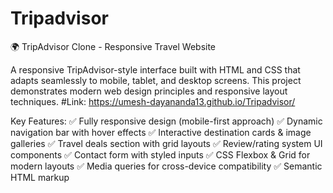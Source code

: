 # Tripadvisor
🌍 TripAdvisor Clone - Responsive Travel Website

A responsive TripAdvisor-style interface built with HTML and CSS that adapts seamlessly to mobile, tablet, and desktop screens. This project demonstrates modern web design principles and responsive layout techniques.
#Link: https://umesh-dayananda13.github.io/Tripadvisor/

Key Features:
✅ Fully responsive design (mobile-first approach)
✅ Dynamic navigation bar with hover effects
✅ Interactive destination cards & image galleries
✅ Travel deals section with grid layouts
✅ Review/rating system UI components
✅ Contact form with styled inputs
✅ CSS Flexbox & Grid for modern layouts
✅ Media queries for cross-device compatibility
✅ Semantic HTML markup
